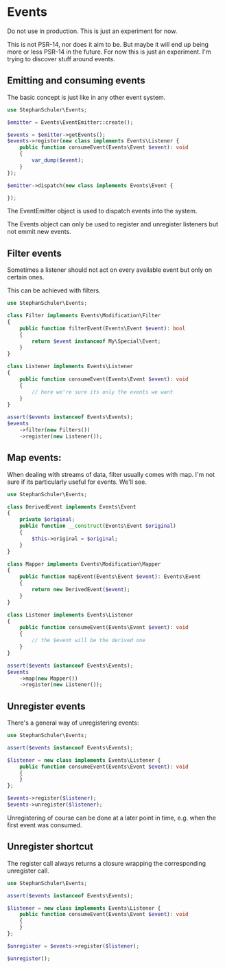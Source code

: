 Events
======

Do not use in production. This is just an experiment for now.

This is not PSR-14, nor does it aim to be. But maybe it will end up being more or less PSR-14 in the future.
For now this is just an experiment. I'm trying to discover stuff around events.


Emitting and consuming events
-----------------------------

The basic concept is just like in any other event system.

```php
use StephanSchuler\Events;

$emitter = Events\EventEmitter::create();

$events = $emitter->getEvents();
$events->register(new class implements Events\Listener {
    public function consumeEvent(Events\Event $event): void
    {
        var_dump($event);
    }
});

$emitter->dispatch(new class implements Events\Event {

});
```

The EventEmitter object is used to dispatch events into the system.

The Events object can only be used to register and unregister listeners but not emmit new events.


Filter events
-------------

Sometimes a listener should not act on every available event but only on certain ones.

This can be achieved with filters.

```php
use StephanSchuler\Events;

class Filter implements Events\Modification\Filter
{
    public function filterEvent(Events\Event $event): bool
    {
        return $event instanceof My\Special\Event;
    }
}

class Listener implements Events\Listener
{
    public function consumeEvent(Events\Event $event): void
    {
        // here we're sure its only the events we want
    }
}

assert($events instanceof Events\Events);
$events
    ->filter(new Filters())
    ->register(new Listener());
```


Map events:
-----------

When dealing with streams of data, filter usually comes with map.
I'm not sure if its particularly useful for events. We'll see.

```php
use StephanSchuler\Events;

class DerivedEvent implements Events\Event
{
    private $original;
    public function __construct(Events\Event $original)
    {
        $this->original = $original;
    }
}

class Mapper implements Events\Modification\Mapper
{
    public function mapEvent(Events\Event $event): Events\Event
    {
        return new DerivedEvent($event);
    }
}

class Listener implements Events\Listener
{
    public function consumeEvent(Events\Event $event): void
    {
        // the $event will be the derived one
    }
}

assert($events instanceof Events\Events);
$events
    ->map(new Mapper())
    ->register(new Listener());
```

Unregister events
-----------------

There's a general way of unregistering events:

```php
use StephanSchuler\Events;

assert($events instanceof Events\Events);

$listener = new class implements Events\Listener {
    public function consumeEvent(Events\Event $event): void
    {
    }
};

$events->register($listener);
$events->unregister($listener);
```

Unregistering of course can be done at a later point in time, e.g. when the first event was consumed.


Unregister shortcut
-------------------

The register call always returns a closure wrapping the corresponding unregister call.

```php
use StephanSchuler\Events;

assert($events instanceof Events\Events);

$listener = new class implements Events\Listener {
    public function consumeEvent(Events\Event $event): void
    {
    }
};

$unregister = $events->register($listener);

$unregister();
```
